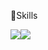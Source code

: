 

🤫Skills


<img src="https://img.shields.io/badge/JavaScript-F7DF1E?style=flat-square&logo=JavaScript&logoColor=white"/><img src="https://img.shields.io/badge/JAVA-007396?style=flat-square&logo=java&logoColor=white">

